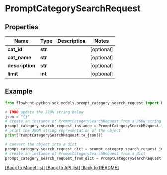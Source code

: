 # PromptCategorySearchRequest


## Properties

Name | Type | Description | Notes
------------ | ------------- | ------------- | -------------
**cat_id** | **str** |  | [optional] 
**cat_name** | **str** |  | [optional] 
**description** | **str** |  | [optional] 
**limit** | **int** |  | [optional] 

## Example

```python
from flowhunt-python-sdk.models.prompt_category_search_request import PromptCategorySearchRequest

# TODO update the JSON string below
json = "{}"
# create an instance of PromptCategorySearchRequest from a JSON string
prompt_category_search_request_instance = PromptCategorySearchRequest.from_json(json)
# print the JSON string representation of the object
print(PromptCategorySearchRequest.to_json())

# convert the object into a dict
prompt_category_search_request_dict = prompt_category_search_request_instance.to_dict()
# create an instance of PromptCategorySearchRequest from a dict
prompt_category_search_request_from_dict = PromptCategorySearchRequest.from_dict(prompt_category_search_request_dict)
```
[[Back to Model list]](../README.md#documentation-for-models) [[Back to API list]](../README.md#documentation-for-api-endpoints) [[Back to README]](../README.md)


